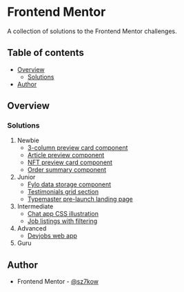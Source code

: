 # Frontend Mentor

A collection of solutions to the Frontend Mentor challenges.

## Table of contents

- [Overview](#overview)
  - [Solutions](#solutions)
- [Author](#author)

## Overview

### Solutions

1. Newbie
   - [3-column preview card component](https://github.com/sz7kow/frontend-mentor/tree/master/projects/3-column-preview-card-component)
   - [Article preview component](https://github.com/sz7kow/frontend-mentor/tree/master/projects/article-preview-component)
   - [NFT preview card component](https://github.com/sz7kow/frontend-mentor/tree/master/projects/nft-preview-card-component)
   - [Order summary component](https://github.com/sz7kow/frontend-mentor/tree/master/projects/order-summary-component)
2. Junior
   - [Fylo data storage component](https://github.com/sz7kow/frontend-mentor/tree/master/projects/fylo-data-storage-component)
   - [Testimonials grid section](https://github.com/sz7kow/frontend-mentor/tree/master/projects/testimonials-grid-section)
   - [Typemaster pre-launch landing page](https://github.com/sz7kow/frontend-mentor/tree/master/projects/typemaster-pre-launch-landing-page)
3. Intermediate
   - [Chat app CSS illustration](https://github.com/sz7kow/frontend-mentor/tree/master/projects/chat-app-css-illustration)
   - [Job listings with filtering](https://github.com/sz7kow/frontend-mentor/tree/master/projects/job-listings-with-filtering)
4. Advanced
   - [Devjobs web app](https://github.com/sz7kow/frontend-mentor/tree/master/projects/devjobs-web-app)
5. Guru

## Author

- Frontend Mentor - [@sz7kow](https://www.frontendmentor.io/profile/sz7kow)
